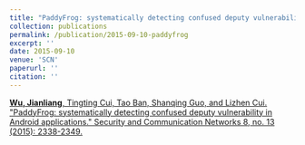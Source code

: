 ```yaml
---
title: "PaddyFrog: systematically detecting confused deputy vulnerability in Android applications"
collection: publications
permalink: /publication/2015-09-10-paddyfrog
excerpt: ''
date: 2015-09-10
venue: 'SCN'
paperurl: ''
citation: ''
---
```


[**Wu, Jianliang**, Tingting Cui, Tao Ban, Shanqing Guo, and Lizhen Cui. "PaddyFrog: systematically detecting confused deputy vulnerability in Android applications." Security and Communication Networks 8, no. 13 (2015): 2338-2349.](https://onlinelibrary.wiley.com/doi/full/10.1002/sec.1179)
